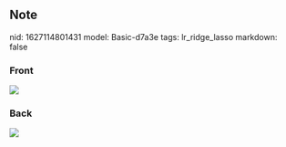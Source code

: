 ## Note
nid: 1627114801431
model: Basic-d7a3e
tags: lr_ridge_lasso
markdown: false

### Front
<img src="paste-e294792d76fdb3a58dedda4a0b056661b553055e.jpg">

### Back
<img src="paste-1165970e19df4ebcbad49fa05dd261b344888ccd.jpg">
